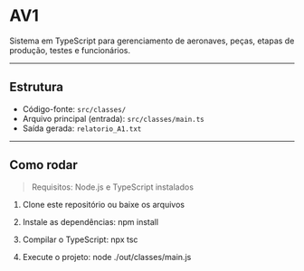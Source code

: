 # AV1  
Sistema em TypeScript para gerenciamento de aeronaves, peças, etapas de produção, testes e funcionários.

---

## Estrutura

- Código-fonte: `src/classes/`
- Arquivo principal (entrada): `src/classes/main.ts`
- Saída gerada: `relatorio_A1.txt`

---

## Como rodar

> Requisitos: Node.js e TypeScript instalados

1. Clone este repositório ou baixe os arquivos

2. Instale as dependências:
   npm install

3. Compilar o TypeScript:
    npx tsc

4. Execute o projeto:
    node ./out/classes/main.js


